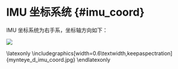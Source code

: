 # IMU 坐标系统 {#imu_coord}

IMU 坐标系统为右手系，坐标轴方向如下：

![](mynteye_d_imu_coord.jpg)

\latexonly
\includegraphics[width=0.6\textwidth,keepaspectration]{mynteye_d_imu_coord.jpg}
\endlatexonly